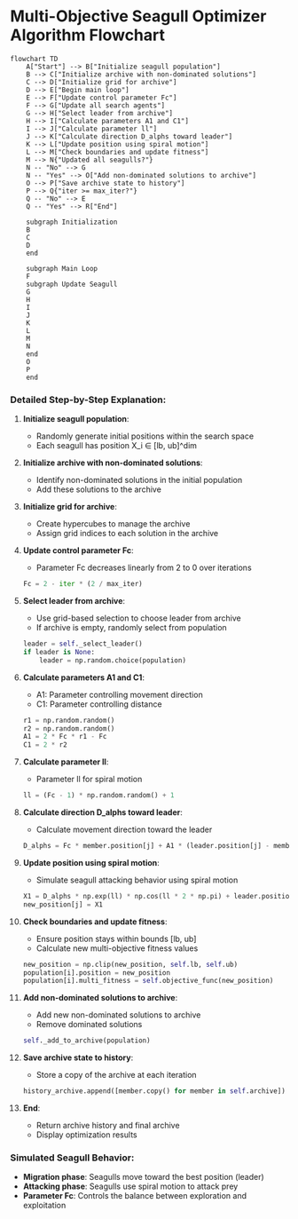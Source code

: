 # Multi-Objective Seagull Optimizer Algorithm Flowchart

```mermaid
flowchart TD
    A["Start"] --> B["Initialize seagull population"]
    B --> C["Initialize archive with non-dominated solutions"]
    C --> D["Initialize grid for archive"]
    D --> E["Begin main loop"]
    E --> F["Update control parameter Fc"]
    F --> G["Update all search agents"]
    G --> H["Select leader from archive"]
    H --> I["Calculate parameters A1 and C1"]
    I --> J["Calculate parameter ll"]
    J --> K["Calculate direction D_alphs toward leader"]
    K --> L["Update position using spiral motion"]
    L --> M["Check boundaries and update fitness"]
    M --> N{"Updated all seagulls?"}
    N -- "No" --> G
    N -- "Yes" --> O["Add non-dominated solutions to archive"]
    O --> P["Save archive state to history"]
    P --> Q{"iter >= max_iter?"}
    Q -- "No" --> E
    Q -- "Yes" --> R["End"]
    
    subgraph Initialization
    B
    C
    D
    end
    
    subgraph Main Loop
    F
    subgraph Update Seagull
    G
    H
    I
    J
    K
    L
    M
    N
    end
    O
    P
    end
```

### Detailed Step-by-Step Explanation:

1. **Initialize seagull population**:
   - Randomly generate initial positions within the search space
   - Each seagull has position X_i ∈ [lb, ub]^dim

2. **Initialize archive with non-dominated solutions**:
   - Identify non-dominated solutions in the initial population
   - Add these solutions to the archive

3. **Initialize grid for archive**:
   - Create hypercubes to manage the archive
   - Assign grid indices to each solution in the archive

4. **Update control parameter Fc**:
   - Parameter Fc decreases linearly from 2 to 0 over iterations
   ```python
   Fc = 2 - iter * (2 / max_iter)
   ```

5. **Select leader from archive**:
   - Use grid-based selection to choose leader from archive
   - If archive is empty, randomly select from population
   ```python
   leader = self._select_leader()
   if leader is None:
       leader = np.random.choice(population)
   ```

6. **Calculate parameters A1 and C1**:
   - A1: Parameter controlling movement direction
   - C1: Parameter controlling distance
   ```python
   r1 = np.random.random()
   r2 = np.random.random()
   A1 = 2 * Fc * r1 - Fc
   C1 = 2 * r2
   ```

7. **Calculate parameter ll**:
   - Parameter ll for spiral motion
   ```python
   ll = (Fc - 1) * np.random.random() + 1
   ```

8. **Calculate direction D_alphs toward leader**:
   - Calculate movement direction toward the leader
   ```python
   D_alphs = Fc * member.position[j] + A1 * (leader.position[j] - member.position[j])
   ```

9. **Update position using spiral motion**:
   - Simulate seagull attacking behavior using spiral motion
   ```python
   X1 = D_alphs * np.exp(ll) * np.cos(ll * 2 * np.pi) + leader.position[j]
   new_position[j] = X1
   ```

10. **Check boundaries and update fitness**:
    - Ensure position stays within bounds [lb, ub]
    - Calculate new multi-objective fitness values
    ```python
    new_position = np.clip(new_position, self.lb, self.ub)
    population[i].position = new_position
    population[i].multi_fitness = self.objective_func(new_position)
    ```

11. **Add non-dominated solutions to archive**:
    - Add new non-dominated solutions to archive
    - Remove dominated solutions
    ```python
    self._add_to_archive(population)
    ```

12. **Save archive state to history**:
    - Store a copy of the archive at each iteration
    ```python
    history_archive.append([member.copy() for member in self.archive])
    ```

13. **End**:
    - Return archive history and final archive
    - Display optimization results

### Simulated Seagull Behavior:
- **Migration phase**: Seagulls move toward the best position (leader)
- **Attacking phase**: Seagulls use spiral motion to attack prey
- **Parameter Fc**: Controls the balance between exploration and exploitation